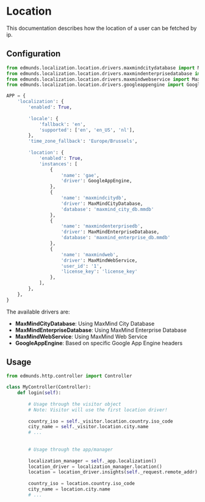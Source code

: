 
# Location

This documentation describes how the location of a user can be fetched by ip.


## Configuration

```python
from edmunds.localization.location.drivers.maxmindcitydatabase import MaxMindCityDatabase
from edmunds.localization.location.drivers.maxmindenterprisedatabase import MaxMindEnterpriseDatabase
from edmunds.localization.location.drivers.maxmindwebservice import MaxMindWebService
from edmunds.localization.location.drivers.googleappengine import GoogleAppEngine

APP = {
    'localization': {
        'enabled': True,
        
        'locale': {
            'fallback': 'en',
            'supported': ['en', 'en_US', 'nl'],
        },
        'time_zone_fallback': 'Europe/Brussels',
        
        'location': {
            'enabled': True,
            'instances': [
                {
                    'name': 'gae',
                    'driver': GoogleAppEngine,
                },
                {
                    'name': 'maxmindcitydb',
                    'driver': MaxMindCityDatabase,
                    'database': 'maxmind_city_db.mmdb'
                },
                {
                    'name': 'maxmindenterprisedb',
                    'driver': MaxMindEnterpriseDatabase,
                    'database': 'maxmind_enterprise_db.mmdb'
                },
                {
                    'name': 'maxmindweb',
                    'driver': MaxMindWebService,
                    'user_id': '1',
                    'license_key': 'license_key'
                },
            ],
        },
    },
}
```

The available drivers are:
- **MaxMindCityDatabase**: Using MaxMind City Database
- **MaxMindEnterpriseDatabase**: Using MaxMind Enterprise Database
- **MaxMindWebService**: Using MaxMind Web Service
- **GoogleAppEngine**: Based on specific Google App Engine headers

## Usage

```python
from edmunds.http.controller import Controller

class MyController(Controller):
    def login(self):
        
        # Usage through the visitor object
        # Note: Visitor will use the first location driver!
        
        country_iso = self._visitor.location.country.iso_code
        city_name = self._visitor.location.city.name
        # ...
        
        
        # Usage through the app/manager
        
        localization_manager = self._app.localization()
        location_driver = localization_manager.location()
        location = location_driver.insights(self._request.remote_addr)
        
        country_iso = location.country.iso_code
        city_name = location.city.name
        # ...
```
